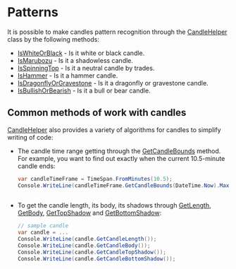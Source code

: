 # Patterns

It is possible to make candles pattern recognition through the [CandleHelper](xref:StockSharp.Algo.Candles.CandleHelper) class by the following methods:

- [IsWhiteOrBlack](xref:StockSharp.Algo.Candles.CandleHelper.IsWhiteOrBlack(StockSharp.Algo.Candles.Candle)) \- Is it white or black candle. 
- [IsMarubozu](xref:StockSharp.Algo.Candles.CandleHelper.IsMarubozu(StockSharp.Algo.Candles.Candle)) \- Is it a shadowless candle. 
- [IsSpinningTop](xref:StockSharp.Algo.Candles.CandleHelper.IsSpinningTop(StockSharp.Algo.Candles.Candle)) \- Is it a neutral candle by trades. 
- [IsHammer](xref:StockSharp.Algo.Candles.CandleHelper.IsHammer(StockSharp.Algo.Candles.Candle)) \- Is it a hammer candle. 
- [IsDragonflyOrGravestone](xref:StockSharp.Algo.Candles.CandleHelper.IsDragonflyOrGravestone(StockSharp.Algo.Candles.Candle)) \- Is it a dragonfly or gravestone candle. 
- [IsBullishOrBearish](xref:StockSharp.Algo.Candles.CandleHelper.IsBullishOrBearish(StockSharp.Algo.Candles.Candle)) \- Is it a bull or bear candle. 

## Common methods of work with candles

[CandleHelper](xref:StockSharp.Algo.Candles.CandleHelper) also provides a variety of algorithms for candles to simplify writing of code:

- The candle time range getting through the [GetCandleBounds](xref:Overload:StockSharp.Algo.Candles.CandleHelper.GetCandleBounds) method. For example, you want to find out exactly when the current 10.5\-minute candle ends:

  ```cs
  var candleTimeFrame = TimeSpan.FromMinutes(10.5);
  Console.WriteLine(candleTimeFrame.GetCandleBounds(DateTime.Now).Max);
  					
  ```
- To get the candle length, its body, its shadows through [GetLength](xref:StockSharp.Algo.Candles.CandleHelper.GetLength(StockSharp.Algo.Candles.Candle)), [GetBody](xref:StockSharp.Algo.Candles.CandleHelper.GetBody(StockSharp.Algo.Candles.Candle)), [GetTopShadow](xref:StockSharp.Algo.Candles.CandleHelper.GetTopShadow(StockSharp.Algo.Candles.Candle)) and [GetBottomShadow](xref:StockSharp.Algo.Candles.CandleHelper.GetBottomShadow(StockSharp.Algo.Candles.Candle)):

  ```cs
  // sample candle
  var candle = ...
  Console.WriteLine(candle.GetCandleLength());
  Console.WriteLine(candle.GetCandleBody());
  Console.WriteLine(candle.GetCandleTopShadow());
  Console.WriteLine(candle.GetCandleBottomShadow());
  					
  ```
